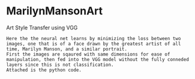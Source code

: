 # MarilynMansonArt
Art Style Transfer using VGG

    Here the the neural net learns by minimizing the loss between two images, one that is of a face drawn by the greatest artist of all time, Marilyn Manson, and a similar portrait.  
    First the images are sqaured with same dimensions for ease of manipulation, then fed into the VGG model without the fully conneded layers since this is not classification.  
    Attached is the python code. 
    
    
